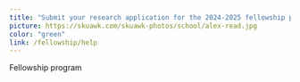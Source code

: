 ```yaml
---
title: "Submit your research application for the 2024-2025 fellowship program"
picture: https://skuawk.com/skuawk-photos/school/alex-read.jpg
color: "green"
link: /fellowship/help
---
```

Fellowship program